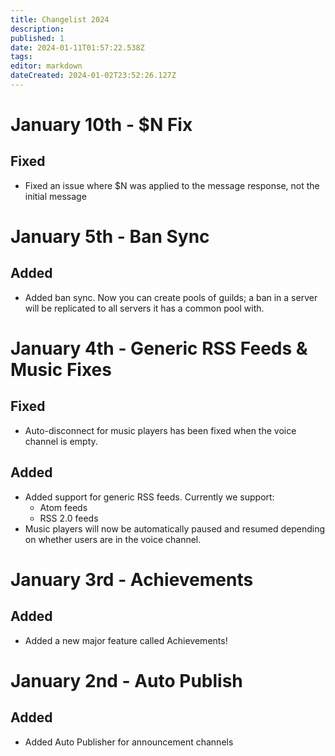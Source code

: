 ```yaml
---
title: Changelist 2024
description: 
published: 1
date: 2024-01-11T01:57:22.538Z
tags: 
editor: markdown
dateCreated: 2024-01-02T23:52:26.127Z
---
```


# January 10th - $N Fix
## Fixed
* Fixed an issue where $N was applied to the message response, not the initial message

# January 5th - Ban Sync
## Added
* Added ban sync. Now you can create pools of guilds; a ban in a server will be replicated to all servers it has a common pool with. 

# January 4th - Generic RSS Feeds & Music Fixes
## Fixed
* Auto-disconnect for music players has been fixed when the voice channel is empty.

## Added
* Added support for generic RSS feeds. Currently we support:
  * Atom feeds
  * RSS 2.0 feeds
* Music players will now be automatically paused and resumed depending on whether users are in the voice channel.

# January 3rd - Achievements
## Added
* Added a new major feature called Achievements!

# January 2nd - Auto Publish
## Added
* Added Auto Publisher for announcement channels